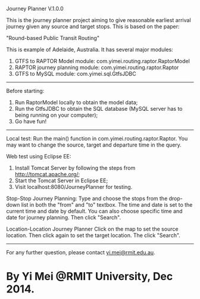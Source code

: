 Journey Planner V.1.0.0

This is the journey planner project aiming to give reasonable earliest arrival journey given any source and target stops. This is based on the paper:

"Round-based Public Transit Routing"

This is example of Adelaide, Australia. It has several major modules:

1. GTFS to RAPTOR Model module: com.yimei.routing.raptor.RaptorModel
2. RAPTOR journey planning module: com.yimei.routing.raptor.Raptor
3. GTFS to MySQL module: com.yimei.sql.GtfsJDBC

------------------------
Before starting:

1. Run RaptorModel locally to obtain the model data;
2. Run the GtfsJDBC to obtain the SQL database (MySQL server has to being running on your computer);
3. Go have fun!

------------------------
Local test:
Run the main() function in com.yimei.routing.raptor.Raptor. You may want to change the source, target and departure time in the query.

Web test using Eclipse EE:
1. Install Tomcat Server by following the steps from http://tomcat.apache.org/;
2. Start the Tomcat Server in Eclipse EE;
3. Visit localhost:8080/JourneyPlanner for testing.

Stop-Stop Journey Planning:
Type and choose the stops from the drop-down list in both the "from" and "to" textbox. The time and date is set to the current time and date by default. You can also choose specific time and date for journey planning. Then click "Search".

Location-Location Journey Planner
Click on the map to set the source location. Then click again to set the target location. The click "Search".

------------------------
For any further question, please contact yi.mei@rmit.edu.au.

By Yi Mei @RMIT University, Dec 2014.
==============

